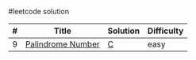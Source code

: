 #leetcode solution

| # | Title | Solution | Difficulty |
|---| ----- | -------- | ---------- |
|9|[Palindrome Number](https://leetcode.com/problems/palindrome-number/)|[C](https://github.com/gary87004/leetcode/blob/master/isPalindrome.c)|easy|


